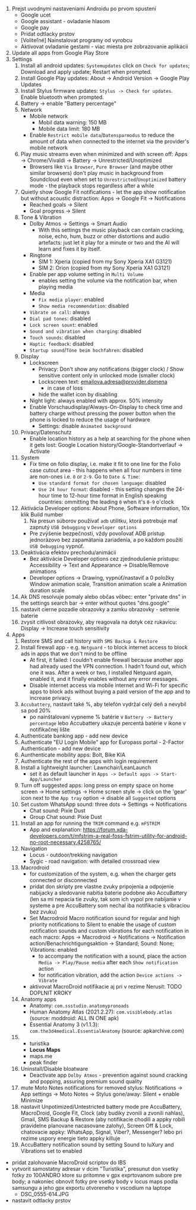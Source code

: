 1. Prejst uvodnymi nastaveniami Androidu po prvom spustení
    - Google ucet
    - Google assistant - ovladanie hlasom
    - Google pay
    - Pridat odtlacky prstov
    - \[Voliteľné\] Nainstalovat programy od vyrobcu
    - Aktivovat ovladanie gestami - viac miesta pre zobrazovanie aplikácii
1. Update all apps from Google Play Store
1. Settings
    1. Install all android updates: `Systemupdates` click on `Check for updates`; Download and apply update; Restart when prompted.
    1. Install Google Play updates: About -> Android Version -> Google Play Updates
    1. Install Stylus firmware updates: `Stylus -> Check for updates`. Enable bluetooth when prompted.
    1. Battery -> enable "Battery percentage"
    1. Network
        - Mobile network
            - Mobil data warning: 150 MB
            - Mobile data limit: 180 MB
        - Enable `Restrict mobile data`/`Datensparmodus` to reduce the amount of data when connected to the internet via the provider's mobile network
    1. Play music streams even when minimized and with screen off: Apps -> Chrome/Vivaldi -> Battery -> Unrestricted/Unoptimized
        - Browsers like `Via Browser`, `Pure Browser` (and maybe other similar browsers) don't play music in background from Soundcloud even when set to `Unrestricted`/`Unoptimized` battery mode - the playback stops regardless after a while
    1. Quietly show Google Fit notifications - let the app show notification but without acoustic distraction: Apps -> Google Fit -> Notifications
        - Reached goals -> Silent
        - Goal progress -> Silent
    1. Tone & Vibration
        - Dolby Atmos -> Settings -> Smart Audio
            - With this settings the music playback can contain cracking, noise, echo, hum, buzz or other distortions and audio artefacts: just let it play for a minute or two and the AI will learn and fixes it by itself.
        - Ringtone
            - SIM 1: Xperia (copied from my Sony Xperia XA1 G3121)
            - SIM 2: Orion (copied from my Sony Xperia XA1 G3121)
        - Enable per app volume setting in `Multi Volume`
            - enables setting the volume via the notification bar, when playing media
        - Media
            - `Fix media player`: enabled
            - `Show media recommendation`: disabled
        - `Vibrate on call`: always
        - `Dial pad tones`: disabled
        - `Lock screen sount`: enabled
        - `Sound and vibration when charging`: disabled
        - `Touch sounds`: disabled
        - `Haptic feedback`: disabled
        - `Startup sound`/`Töne beim hochfahren`: disabled
    1. Display
        - Lockscreen
            - Privacy: Don't show any notifications (bigger clock) / Show sensitive content only in unlocked mode (smaller clock)
            - Lockscreen text: <emailova.adresa@provider.domena>
                - in case of loss
            - hide the wallet icon by disabling
        - Night light: always enabled with approx. 50% intensity
        - Enable Vorschaudisplay/Always-On-Display to check time and battery charge without pressing the power button when the phone is locked to reduce the usage of hardware
            - Settings: disable `Animated background`
    1. Privacy/Datenschutz
        - Enable location history as a help at searching for the phone when it gets lost: Google Location history/Google-Standortverlauf -> Activate
    1. System
        - Fix time on folio display, i.e. make it fit to one line for the Folio case cutout area - this happens when all four numbers in time are non-ones i.e. `0` or `2-9`. Go to `Date & Time`:
            - `Use standard format for chosen language`: disabled
            - `Use 24 hour format`: disabled - this setting changes the 24-hour time to 12-hour time format in English speaking countries: ommitting the leading `0` when it's `0-9` o'clock
    1. Aktivácia Developer options: About Phone, Software information, 10x klik Build number
        1. Na presun súborov používať `adb` utilitku, ktorá potrebuje mať zapnutý `USB Debugging` v `Developer options`
        - Pre zvýšenie bezpečnosti, vždy povoľovať ADB prístup jednorázovo bez zapamätania zariadenia, a po každom použití `USB Debugging` vypnúť.
    1. Deaktivácia efektov prechodu/animácii
        - Bez aktivácie Developer options cez zjednodušenie prístupu: Accessibility -> Text and Appearance -> Disable/Remove animations
        - Developer options -> Drawing, vypnúť/nastaviť a 0 položky Window animation scale, Transition animation scale a Animation duration scale
    1. Ak DNS resolvuje pomaly alebo občas vôbec: enter "private dns" in the settings search bar -> enter without quotes "dns.google"
    1. nastavit cierne pozadie obrazovky a zamku obrazovky - setrenie baterie
    1. zvysit citlivost obrazovky, aby reagovala na dotyk cez rukavicu: Display -> Increase touch sensitivity
1. Apps
    1. Restore SMS and call history with `SMS Backup & Restore`
    1. Install firewall app - e.g. `Netguard` - to block internet access to block ads in apps that we don't mind to be offline
        - At first, it failed: I couldn't enable firewall because another app had already used the VPN connection. I hadn't found out, which one it was. After a week or two, I installed Netguard again, enabled it, and it finally enables without any error messages.
        - Disable internet access via mobile internet and Wi-Fi for specific apps to block ads without buying a paid version of the app and to increase privacy.
    1. `Accubattery`, nastavit také %, aby telefón vydržal celý deň a nevybil sa pod 20%
        - po nainštalovaní vypneme % batérie v `Battery -> Battery percentage` lebo Accubattery ukazuje percentá batérie v ikone v notifikačnej lište
    1. Authenticate banking app - add new device
    1. Authenticate "EU Login Mobile" app for Europass portal - 2-Factor Authentication - add new device
    1. Aunthenticate mobility apps: Bolt, Bike KIA
    1. Authenticate the rest of the apps with login requirement
    1. Install a lightweight launcher: Lawnchair/LeanLaunch
        - set it as default launcher in `Apps -> Default apps -> Start-App/Launcher`
    1. Turn off suggested apps: long press on empty space on home screen -> Home settings -> Home screen style -> click on the 'gear' icon next to the `App tray` option -> disable all `Suggested` options
    1. Set custom WhatsApp sound: three dots -> Settings -> Notifications
        - Chat sound: Pixie Dust
        - Group Chat sound: Pixie Dust
    1. Install an app for running the `TRIM` command e.g. `mFSTRIM`
        - App and explanation: https://forum.xda-developers.com/t/mfstrim-a-real-foss-fstrim-utility-for-android-no-root-necessary.4258765/
    1. Navigation
        - Locus - outdoor/trekking navigation
        - Sygic - road navigation: with detailed crossroad view
    1. Macrodroid
        - for customization of the system, e.g. when the charger gets connected or disconnected
        - pridat don skripty pre vlastne zvuky pripojenia a odpojenie nabijacky a sledovanie nabitia baterie podobne ako AccuBattery (len sa mi nepacia tie zvuky, tak som ich vypol pre nabijanie v systeme a pre AccuBattery som nechal iba notifikacie s vibraciou bez zvuku)
        - Set Macrodroid Macro notification sound for regular and high priority notifications to Silent to enable the usage of custom notification sounds and custom vibrations for each notification in each macro: Apps -> Macrodroid -> Notifications -> Notification action/Benachrichtigungsaktion -> Standard; Sound: None; Vibrations: enabled
            - to accompany the notification with a sound, place the action `Media -> Play/Pause media` after each `Show notification` action
            - for notification vibration, add the action `Device actions -> Vibrate`
        - aktivovat MacroDroid notifikacie aj pri v rezime Nerusit: TODO DOPLNIT KROKY
    1. Anatomy apps
        - Anatomy: `com.ssstudio.anatomypronoads`
        - Human Anatomy Atlas (2021.2.27): `com.visiblebody.atlas` (source: moddroid: ALL IN ONE apk)
        - Essential Anatomy 3 (v1.1.3): `com.the3d4medical.EssentialAnatomy` (source: apkarchive.com)
    1. - turistika
        - **Locus Maps**
        - maps.me
        - peak finder
    1. Uninstall/Disable bloatware
        - Deactivate app `Dolby Atmos` - prevention against sound cracking and popping, assuring premium sound quality
    1. mute Moto Notes notifications for removed stylus: Notifications -> App settings -> Moto Notes -> Stylus gone/away: Silent + enable Minimize
    1. nastavit Unpotimized/Untestricted battery mode pre AccuBattery, MacroDroid, Google Fit, Clock (aby budiky zvonili a zvonili nahlas), Gmail, SMS Backup & Restore (aby notifikacie chodili a appky robili pravidelne planovane nacasovane zalohy), Screen Off & Lock, chatovacie appky: WhatsApp, Signal, Viber?, Messenger? lebo pri rezime uspory energie tieto appky killuje
    1. AccuBattery notification sound by setting Sound to luXury and Vibrations set to enabled

- pridat zalohovanie MacroDroid scriptov do IBS
- vytvorit samostatny adresar v dcim "Turistika", presunut don vsetky fotky zo 100ANDRO ktore su pritomne v gpx exprtovanom subore pre body; a nakoniec obnovit fotky pre vsetky body v locus maps podla samsungu a jeho gpx exportu otvoreneho v vscodium na laptope
    - DSC_0555-614.JPG
- nastavit odtlacky prstov
